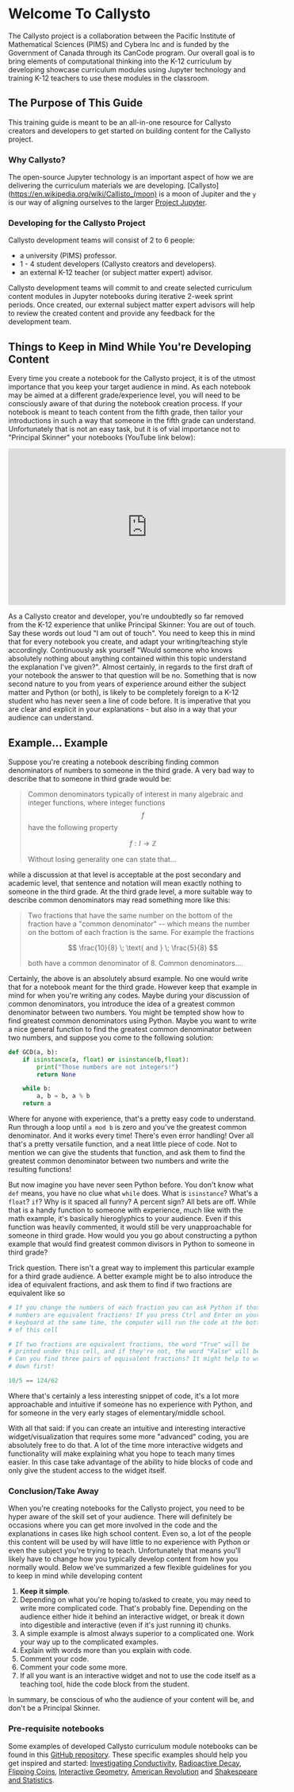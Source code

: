 # Welcome To Callysto

The Callysto project is a collaboration between the Pacific Institute of Mathematical Sciences (PIMS) and Cybera Inc and is funded by the Government of Canada through its CanCode program. Our overall goal is to bring elements of computational thinking into the K-12 curriculum by developing showcase curriculum modules using Jupyter technology and training K-12 teachers to use these modules in the classroom.

## The Purpose of This Guide

This training guide is meant to be an all-in-one resource for Callysto creators and developers to get started on building content for the Callysto project.

### Why **Callysto**?

The open-source Jupyter technology is an important aspect of how we are delivering the curriculum materials we are developing. [Callysto](https://en.wikipedia.org/wiki/Callisto_(moon) is a moon of Jupiter and the `y` is our way of aligning ourselves to the larger [Project Jupyter](http://jupyter.org/).

### Developing for the Callysto Project

Callysto development teams will consist of 2 to 6 people:
* a university (PIMS) professor.
* 1 - 4 student developers (Callysto creators and developers).
* an external K-12 teacher (or subject matter expert) advisor.

Callysto development teams will commit to and create selected curriculum content modules in Jupyter notebooks during iterative 2-week sprint periods. Once created, our external subject matter expert advisors will help to review the created content and provide any feedback for the development team.

## Things to Keep in Mind While You're Developing Content
   Every time you create a notebook for the Callysto project, it is of the utmost importance that you keep your target audience in mind. As each notebook may be aimed at a different grade/experience level, you will need to be consciously aware of that during the notebook creation process. If your notebook is meant to teach content from the fifth grade, then tailor your introductions in such a way that someone in the fifth grade can understand. Unfortunately that is not an easy task, but it is of vial importance not to "Principal Skinner" your notebooks (YouTube link below):

  <iframe
    width="560"
    height="315"
    src="https://www.youtube.com/embed/HMqZ2PPOLik"
    frameborder="0"
     allowfullscreen>
  </iframe>




   As a Callysto creator and developer, you're undoubtedly so far removed from the K-12 experience that unlike Principal Skinner: You are out of touch. Say these words out loud "I am out of touch". You need to keep this in mind that for every notebook you create, and adapt your writing/teaching style accordingly. Continuously ask yourself "Would someone who knows absolutely nothing about anything contained within this topic understand the explanation I've given?". Almost certainly, in regards to the first draft of your notebook the answer to that question will be no. Something that is now second nature to you from years of experience around either the subject matter and Python (or both), is likely to be completely foreign to a K-12 student who has never seen a line of code before. It is imperative that you are clear and explicit in your explanations - but also in a way that your audience can understand.

 ## Example... Example

 Suppose you're creating a notebook describing finding common denominators of numbers to someone in the third grade. A very bad way to describe that to someone in third grade would be:


 > Common denominators typically of interest in many algebraic and integer functions, where integer functions $$f$$ have the following property
>
>$$ f:  I \rightarrow \mathbb{Z} $$
>
> Without losing generality one can state that...

while a discussion at that level is acceptable at the post secondary and academic level, that sentence and notation will mean exactly nothing to someone in the third grade. At the third grade level, a more suitable way to describe common denominators may read something more like this:
> Two fractions that have the same number on the bottom of the fraction  have a "common denominator" -- which means the number on the bottom of each fraction is the same. For example the fractions
>
>$$ \frac{10}{8} \; \text{ and } \; \frac{5}{8} $$
>
>both have a common denominator of 8. Common denominators....



Certainly, the above is an absolutely absurd example. No one would write that for a notebook meant for the third grade. However keep that example in mind for when you're writing any codes. Maybe during your discussion of common denominators, you introduce the idea of a greatest common denominator between two numbers. You might be tempted show how to find greatest common denominators using Python. Maybe you want to write a nice general function to find the greatest common denominator between two numbers, and suppose you come to the following solution:

```Python
def GCD(a, b):
    if isinstance(a, float) or isinstance(b,float):
        print("Those numbers are not integers!")
        return None

    while b:
        a, b = b, a % b
    return a
```

Where for anyone with experience, that's a pretty easy code to understand. Run through a loop until `a mod b` is zero and you've the greatest common denominator.  And it works every time! There's even error handling! Over all that's a pretty versatile function, and a neat little piece of code. Not to mention we can give the students that function, and ask them to find the greatest common denominator between two numbers and write the resulting functions!

But now imagine you have never seen Python before. You don't know what `def` means, you have no clue what `while` does. What is `isinstance`? What's a `float`? `if`? Why is it spaced all funny? A percent sign? All bets are off. While that is a handy function to someone with experience, much like with the math example, it's basically hieroglyphics to your audience. Even if this function was heavily commented, it would still be very unapproachable for someone in third grade. How would you you go about constructing a python example that would find greatest common divisors in Python to someone in third grade?

Trick question. There isn't a great way to implement this particular example for a third grade audience. A better example might be to also introduce the idea of equivalent fractions, and ask them to find if two fractions are equivalent like so

```Python
# If you change the numbers of each fraction you can ask Python if those
# numbers are equivalent fractions! If you press Ctrl and Enter on your
# keyboard at the same time, the computer will run the code at the bottom
# of this cell

# If two fractions are equivalent fractions, the word "True" will be
# printed under this cell, and if they're not, the word "False" will be printed.
# Can you find three pairs of equivalent fractions? It might help to write them
# down first!

10/5 == 124/62
```

Where that's certainly a less interesting snippet of code, it's a lot more approachable and intuitive if someone has no experience with Python, and for someone in the very early stages of elementary/middle school.

With all that said: if you can create an intuitive and interesting interactive widget/visualization that requires some more "advanced" coding, you are absolutely free to do that. A lot of the time more interactive widgets and functionality will make explaining what you hope to teach many times easier. In this case take advantage of the ability to hide blocks of code and only give the student access to the widget itself.

### Conclusion/Take Away

When you're creating notebooks for the Callysto project, you need to be hyper aware of the skill set of your audience. There will definitely be occasions where you can get more involved in the code and the explanations in cases like high school content. Even so, a lot of the people this content will be used by will have little to no experience with Python or even the subject you're trying to teach. Unfortunately that means you'll likely have to change how you typically develop content from how you normally would. Below we've summarized a few flexible guidelines for you to keep in mind while developing content

1. **Keep it simple**.
2. Depending on what you're hoping to/asked to create, you may need to write more complicated code. That's probably fine. Depending on the audience either hide it behind an interactive widget, or break it down into digestible and interactive (even if it's just running it) chunks.
3. A simple example is almost always superior to a complicated one. Work your way up to the complicated examples.
4. Explain with words more than you explain with code.
5. Comment your code.
6. Comment your code some more.
7. If all you want is an interactive widget and not to use the code itself as a teaching tool, hide the code block from the student.

In summary, be conscious of who the audience of your content will be, and don't be a Principal Skinner.



### Pre-requisite notebooks

Some examples of developed Callysto curriculum module notebooks can be found in this [GitHub repository](https://github.com/callysto/callysto-sample-notebooks). These specific examples should help you get inspired and started: [Investigating Conductivity](https://github.com/callysto/callysto-sample-notebooks/blob/master/notebooks/Science/investigating_conductivity.ipynb), [Radioactive Decay](https://github.com/callysto/callysto-sample-notebooks/blob/master/notebooks/Physics/Nuclear.ipynb), [Flipping Coins](https://github.com/callysto/callysto-sample-notebooks/blob/master/notebooks/Math/FlippingCoins.ipynb), [Interactive Geometry](https://github.com/callysto/callysto-sample-notebooks/blob/master/notebooks/Math/Interactive%20Geometry.ipynb), [American Revolution](https://github.com/callysto/callysto-sample-notebooks/blob/master/notebooks/Social_Sciences/History/American_revolution_with_animated_slider.ipynb) and [Shakespeare and Statistics](https://github.com/callysto/callysto-sample-notebooks/blob/master/notebooks/Social_Sciences/Humanities/Shakespeare_and_Statistics.ipynb).
